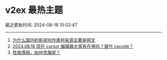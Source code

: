 # v2ex 最热主题

最近更新时间: 2024-08-18 15:02:47

--- 
1. [为什么国内的影视创作素材来源主要是网文](https://www.v2ex.com/t/1065826) 
2. [2024.08.18 现在 cursor 编辑器大家有在用吗？替代 vscode？](https://www.v2ex.com/t/1065842) 
3. [性格懦弱，如何克服呢？](https://www.v2ex.com/t/1065847) 
